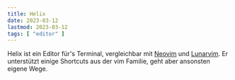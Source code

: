 ```yaml
---
title: Helix
date: 2023-03-12
lastmod: 2023-03-12
tags: [ "editor" ]
---
```


Helix ist ein Editor für's Terminal, vergleichbar mit [Neovim](/pages/nvim/) 
und [Lunarvim](/pages/lvim/). Er unterstützt einige Shortcuts aus der vim 
Familie, geht aber ansonsten eigene Wege.